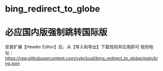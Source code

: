 # bing_redirect_to_globe
# 必应国内版强制跳转国际版
安装扩展【Header Editor】后，从【导入和导出】下载规则并应用即可
规则地址：https://raw.githubusercontent.com/xykcloud/bing_redirect_to_globe/main/bing.json
